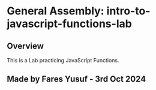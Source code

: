 # General Assembly: intro-to-javascript-functions-lab

## Overview
This is a Lab practicing JavaScript Functions.

## Made by Fares Yusuf - 3rd Oct 2024